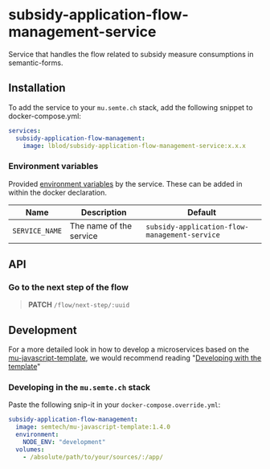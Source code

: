 # subsidy-application-flow-management-service

Service that handles the flow related to subsidy measure consumptions in semantic-forms.

## Installation

To add the service to your `mu.semte.ch` stack, add the following snippet to docker-compose.yml:

```yaml
services:
  subsidy-application-flow-management:
    image: lblod/subsidy-application-flow-management-service:x.x.x
```

### Environment variables

Provided [environment variables](https://docs.docker.com/compose/environment-variables/) by the service. These can be added in within the docker declaration.

| Name                     | Description                                                          | Default                                                        |
| ------------------------ | -------------------------------------------------------------------- | -------------------------------------------------------------- |
| `SERVICE_NAME`           | The name of the service                                             | `subsidy-application-flow-management-service`                       |

## API

### Go to the next step of the flow

> **PATCH** `/flow/next-step/:uuid`

## Development

For a more detailed look in how to develop a microservices based on
the [mu-javascript-template](https://github.com/mu-semtech/mu-javascript-template), we would recommend
reading "[Developing with the template](https://github.com/mu-semtech/mu-javascript-template#developing-with-the-template)"

### Developing in the `mu.semte.ch` stack

Paste the following snip-it in your `docker-compose.override.yml`:

````yaml  
subsidy-application-flow-management:
  image: semtech/mu-javascript-template:1.4.0
  environment:
    NODE_ENV: "development"
  volumes:
    - /absolute/path/to/your/sources/:/app/
````
